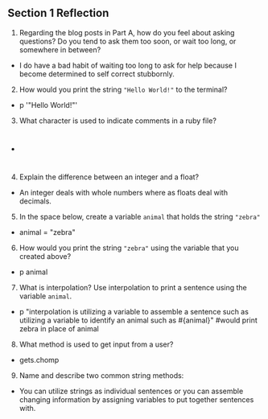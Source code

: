 ## Section 1 Reflection

1. Regarding the blog posts in Part A, how do you feel about asking questions? Do you tend to ask them too soon, or wait too long, or somewhere in between?
  - I do have a bad habit of waiting too long to ask for help because I become determined to self correct stubbornly.

2. How would you print the string `"Hello World!"` to the terminal?
 - p '"Hello World!"'

3. What character is used to indicate comments in a ruby file?
- #

4. Explain the difference between an integer and a float?
- An integer deals with whole numbers where as floats deal with decimals.

5. In the space below, create a variable `animal` that holds the string `"zebra"`
- animal = "zebra"

6. How would you print the string `"zebra"` using the variable that you created above?
- p animal

7. What is interpolation? Use interpolation to print a sentence using the variable `animal`.
- p "interpolation is utilizing a variable to assemble a sentence such as utilizing a variable to identify an animal such as #{animal}" #would print zebra in place of animal

8. What method is used to get input from a user?
- gets.chomp

9. Name and describe two common string methods:
- You can utilize strings as individual sentences or you can assemble changing information by assigning variables to put together sentences with.
